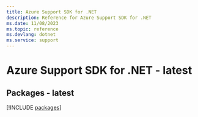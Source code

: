 ```yaml
---
title: Azure Support SDK for .NET
description: Reference for Azure Support SDK for .NET
ms.date: 11/08/2023
ms.topic: reference
ms.devlang: dotnet
ms.service: support
---
```

# Azure Support SDK for .NET - latest
## Packages - latest
[!INCLUDE [packages](support-index.md)]